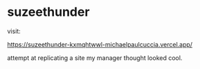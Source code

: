 # suzeethunder

visit: 

https://suzeethunder-kxmqhtwwl-michaelpaulcuccia.vercel.app/

attempt at replicating a site my manager thought looked cool.